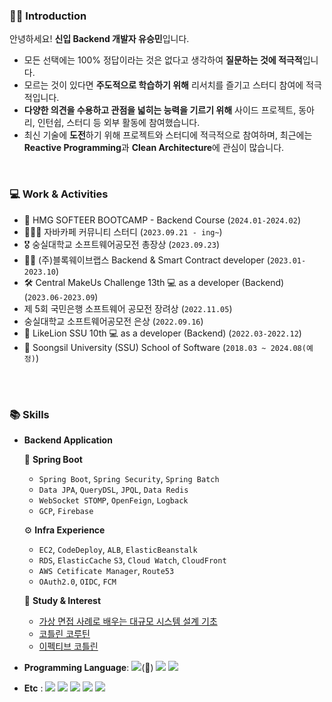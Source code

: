 <div> 
  
### 💁‍♀️ Introduction
안녕하세요! **신입 Backend 개발자 유승민**입니다.
- 모든 선택에는 100% 정답이라는 것은 없다고 생각하여 **질문하는 것에 적극적**입니다.
- 모르는 것이 있다면 **주도적으로 학습하기 위해** 리서치를 즐기고 스터디 참여에 적극적입니다.
- **다양한 의견을 수용하고 관점을 넓히는 능력을 기르기 위해** 사이드 프로젝트, 동아리, 인턴쉽, 스터디 등 외부 활동에 참여했습니다.
- 최신 기술에 **도전**하기 위해 프로젝트와 스터디에 적극적으로 참여하며, 최근에는 **Reactive Programming**과 **Clean Architecture**에 관심이 많습니다.

<br>


### 💻 Work & Activities
- 🚗 HMG SOFTEER BOOTCAMP - Backend Course (`2024.01-2024.02`)
- 🧑🏻‍💻 자바카페 커뮤니티 스터디 (`2023.09.21 - ing~`)
- 🎖️ 숭실대학교 소프트웨어공모전 총장상 (`2023.09.23`)
- 🙎‍♂️ (주)블록웨이브랩스 Backend & Smart Contract developer (`2023.01-2023.10`)
- 🛠️ Central MakeUs Challenge 13th 💻 as a developer (Backend) (`2023.06-2023.09`)
- 제 5회 국민은행 소프트웨어 공모전 장려상 (`2022.11.05`)
- 숭실대학교 소프트웨어공모전 은상 (`2022.09.16`)
- 🦁 LikeLion SSU 10th 💻 as a developer (Backend) (`2022.03-2022.12`)
- 🏫 Soongsil University (SSU) School of Software (`2018.03 ~ 2024.08(예정)`)

<br>
<br>

### 📚 Skills
- **Backend Application**
  
    🌱 **Spring Boot**    
    - `Spring Boot`, `Spring Security`, `Spring Batch`
    - `Data JPA`, `QueryDSL`, `JPQL`, `Data Redis`
    - `WebSocket STOMP`, `OpenFeign`, `Logback`
    - `GCP`, `Firebase`
  
      
    ⚙️ **Infra Experience**
    - `EC2`, `CodeDeploy`, `ALB`, `ElasticBeanstalk`
    - `RDS`, `ElasticCache` `S3`, `Cloud Watch`, `CloudFront`
    - `AWS Cetificate Manager`, `Route53`
    - `OAuth2.0`, `OIDC`, `FCM`
 
    📖 **Study & Interest**
    - [가상 면접 사례로 배우는 대규모 시스템 설계 기초
](https://www.yes24.com/Product/Goods/102819435)
    - [코틀린 코루틴](https://www.yes24.com/Product/Goods/123034354)
    - [이펙티브 코틀린](https://www.yes24.com/Product/Goods/106225986)
    
- **Programming Language**: <img src="https://img.shields.io/badge/Java-339933?style=flat&logo=Java&logoColor=white"/>(💪) <img src="https://img.shields.io/badge/Kotlin-7F52FF?style=flat&logo=kotlin&logoColor=white"/> <img src="https://img.shields.io/badge/Python-1572B6?style=flat&logo=python&logoColor=white"/>

- **Etc** : <img src="https://img.shields.io/badge/Git-F05032?style=flat&logo=Git&logoColor=white"/></a>
  <img src="https://img.shields.io/badge/Slack-4A154B?style=flat&logo=Slack&logoColor=white"/></a>
  <img src="https://img.shields.io/badge/Notion-1E1E1E?style=flat&logo=Notion&logoColor=white"/></a>
  <img src="https://img.shields.io/badge/Figma-00D8E0?style=flat&logo=Figma&logoColor=white"/></a>
  <img src="https://img.shields.io/badge/Sentry-362D59?style=flat&logo=Sentry&logoColor=white"/></a>

</div>

